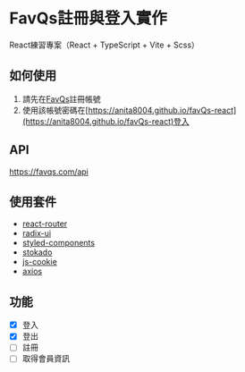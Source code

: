 # FavQs註冊與登入實作

React練習專案（React + TypeScript + Vite + Scss）

## 如何使用

1. 請先在[FavQs](https://favqs.com)註冊帳號
2. 使用該帳號密碼在[https://anita8004.github.io/favQs-react](https://anita8004.github.io/favQs-react)登入

## API

https://favqs.com/api

## 使用套件
- [react-router](https://reactrouter.com/en/main)
- [radix-ui](https://www.radix-ui.com/)
- [styled-components](https://styled-components.com/)
- [stokado](https://github.com/KID-joker/stokado?tab=readme-ov-file)
- [js-cookie](https://github.com/js-cookie/js-cookie/tree/latest#readme)
- [axios](https://axios-http.com/zh/docs/intro)

## 功能
- [x] 登入
- [x] 登出
- [ ] 註冊
- [ ] 取得會員資訊